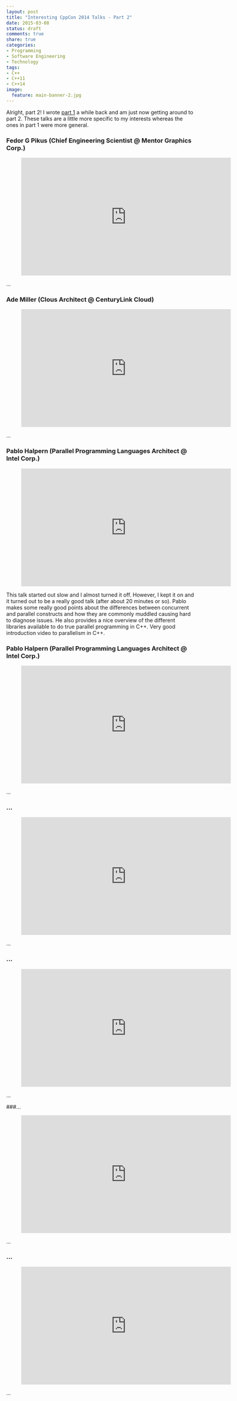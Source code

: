 ```yaml
---
layout: post
title: "Interesting CppCon 2014 Talks - Part 2"
date: 2015-03-08
status: draft
comments: true
share: true
categories:
- Programming
- Software Engineering
- Technology
tags:
- C++
- C++11
- C++14
image:
  feature: main-banner-2.jpg
---
```


Alright, part 2! I wrote <a href="http://www.calebwherry.com/blog/2015/01/24/interesting-cppcon-2014-talks-part-1/" title="Interesting CppCon 2014 Talks – Part 1" target="_blank">part 1</a> a while back and am just now getting around to part 2. These talks are a little more specific to my interests whereas the ones in part 1 were more general.

### Fedor G Pikus (Chief Engineering Scientist @ Mentor Graphics Corp.)

<figure>
	<iframe width="560" height="315" src="http://www.youtube.com/embed/tOxi-cH7n8A" frameborder="0" allowfullscreen> </iframe>
</figure>

...

### Ade Miller (Clous Architect @ CenturyLink Cloud)

<figure>
	<iframe width="560" height="315" src="http://www.youtube.com/embed/HlsxKVwp9J8" allowfullscreen frameborder="0"> </iframe>
</figure>

...

### Pablo Halpern (Parallel Programming Languages Architect @ Intel Corp.)

<figure>
	<iframe width="560" height="315" src="http://www.youtube.com/embed/y0GSc5fKtl8" allowfullscreen frameborder="0"> </iframe>
</figure>

This talk started out slow and I almost turned it off. However, I kept it on and it turned out to be a really good talk (after about 20 minutes or so). Pablo makes some really good points about the differences between concurrent and parallel constructs and how they are commonly muddled causing hard to diagnose issues. He also provides a nice overview of the different libraries available to do true parallel programming in C++. Very good introduction video to parallelism in C++.

### Pablo Halpern (Parallel Programming Languages Architect @ Intel Corp.)

<figure>
	<iframe width="560" height="315" src="http://www.youtube.com/embed/Ej97699t-G0" allowfullscreen frameborder="0"> </iframe>
</figure>

...

### ...

<figure>
	<iframe width="560" height="315" src="http://www.youtube.com/embed/0A9pYr8wevk" allowfullscreen frameborder="0"> </iframe>
</figure>

...

### ...

<figure>
	<iframe width="560" height="315" src="http://www.youtube.com/embed/enPZSqXr3QU" allowfullscreen frameborder="0"> </iframe>
</figure>

...

###...

<figure>
	<iframe width="560" height="315" src="http://www.youtube.com/embed/5xyztU__yys" frameborder="0" allowfullscreen> </iframe>
</figure>

...

### ...

<figure>
	<iframe width="560" height="315" src="http://www.youtube.com/embed/fHNmRkzxHWs" frameborder="0" allowfullscreen> </iframe>
</figure>

...
